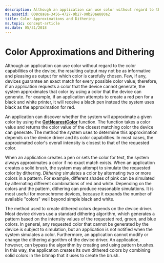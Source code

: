 ```yaml
---
description: Although an application can use color without regard to the color capabilities of the device, the resulting output may not be as informative and pleasing as output for which color is carefully chosen.
ms.assetid: 008c8a8e-3456-4727-9b27-00b20ae880a2
title: Color Approximations and Dithering
ms.topic: concept-article
ms.date: 05/31/2018
---
```


# Color Approximations and Dithering

Although an application can use color without regard to the color capabilities of the device, the resulting output may not be as informative and pleasing as output for which color is carefully chosen. Few, if any, devices guarantee an exact match for every possible color value; therefore, if an application requests a color that the device cannot generate, the system approximates that color by using a color that the device can generate. For example, if an application attempts to create a red pen for a black and white printer, it will receive a black pen instead the system uses black as the approximation for red.

An application can discover whether the system will approximate a given color by using the [**GetNearestColor**](/windows/desktop/api/Wingdi/nf-wingdi-getnearestcolor) function. The function takes a color value and returns the color value of the closest matching color the device can generate. The method the system uses to determine this approximation depends on the device driver and its color capabilities. In most cases, the approximated color's overall intensity is closest to that of the requested color.

When an application creates a pen or sets the color for text, the system always approximates a color if no exact match exists. When an application creates a solid brush, the system may attempt to simulate the requested color by dithering. *Dithering* simulates a color by alternating two or more colors in a pattern. For example, different shades of pink can be simulated by alternating different combinations of red and white. Depending on the colors and the pattern, dithering can produce reasonable simulations. It is most useful for monochrome devices, because it expands the number of available "colors" well beyond simple black and white.

The method used to create dithered colors depends on the device driver. Most device drivers use a standard dithering algorithm, which generates a pattern based on the intensity values of the requested red, green, and blue colors. In general, any requested color that cannot be generated by the device is subject to simulation, but an application is not notified when the system simulates a color. Furthermore, an application cannot modify or change the dithering algorithm of the device driver. An application, however, can bypass the algorithm by creating and using pattern brushes. In this way, the application creates its own dithered colors by combining solid colors in the bitmap that it uses to create the brush.

 

 



